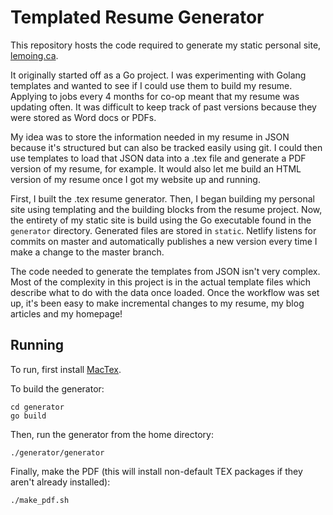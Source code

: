 # Templated Resume Generator

This repository hosts the code required to generate my static personal site, [lemoing.ca](https://lemoing.ca).

It originally started off as a Go project. 
I was experimenting with Golang templates and wanted to see if I could use them to build my resume.
Applying to jobs every 4 months for co-op meant that my resume was updating often.
It was difficult to keep track of past versions because they were stored as Word docs or PDFs.

My idea was to store the information needed in my resume in JSON because it's structured but can also be tracked easily using git.
I could then use templates to load that JSON data into a .tex file and generate a PDF version of my resume, for example.
It would also let me build an HTML version of my resume once I got my website up and running.

First, I built the .tex resume generator. 
Then, I began building my personal site using templating and the building blocks from the resume project.
Now, the entirety of my static site is build using the Go executable found in the `generator` directory.
Generated files are stored in `static`. 
Netlify listens for commits on master and automatically publishes a new version every time I make a change to the master branch.

The code needed to generate the templates from JSON isn't very complex. 
Most of the complexity in this project is in the actual template files which describe what to do with the data once loaded.
Once the workflow was set up, it's been easy to make incremental changes to my resume, my blog articles and my homepage!

## Running

To run, first install [MacTex](https://tug.org/mactex/mactex-download.html).

To build the generator:
```
cd generator
go build
``` 

Then, run the generator from the home directory:
```
./generator/generator
```

Finally, make the PDF (this will install non-default TEX packages if they aren't already installed):
```
./make_pdf.sh
```

